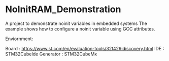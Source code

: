 # NoInitRAM_Demonstration
A project to demonstrate noinit variables in embedded systems
The example shows how to configure a noinit variable using GCC attributes.

Enviornment:

Board       : https://www.st.com/en/evaluation-tools/32f429idiscovery.html
IDE         : STM32CubeIde
Generator   : STM32CubeMx
